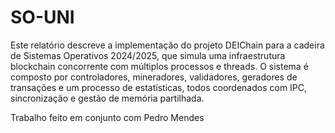 # SO-UNI
Este relatório descreve a implementação do projeto DEIChain para a cadeira de Sistemas
Operativos 2024/2025, que simula uma infraestrutura blockchain concorrente com
múltiplos processos e threads. O sistema é composto por controladores, mineradores,
validadores, geradores de transações e um processo de estatísticas, todos coordenados com
IPC, sincronização e gestão de memória partilhada.

Trabalho feito em conjunto com Pedro Mendes
